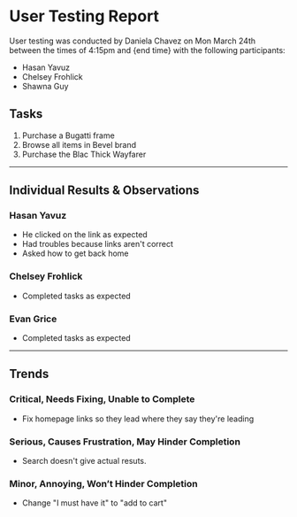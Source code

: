 # User Testing Report

User testing was conducted by Daniela Chavez on Mon March 24th between the times of 4:15pm and {end time} with the following participants:

- Hasan Yavuz
- Chelsey Frohlick
- Shawna Guy

## Tasks

1. Purchase a Bugatti frame
2. Browse all items in Bevel brand
3. Purchase the Blac Thick Wayfarer

---

## Individual Results & Observations

### Hasan Yavuz

- He clicked on the link as expected
- Had troubles because links aren't correct
- Asked how to get back home

### Chelsey Frohlick

- Completed tasks as expected

### Evan Grice

- Completed tasks as expected

---

## Trends

### Critical, Needs Fixing, Unable to Complete

- Fix homepage links so they lead where they say they're leading

### Serious, Causes Frustration, May Hinder Completion

- Search doesn't give actual resuts.

### Minor, Annoying, Won’t Hinder Completion

- Change "I must have it" to "add to cart"
